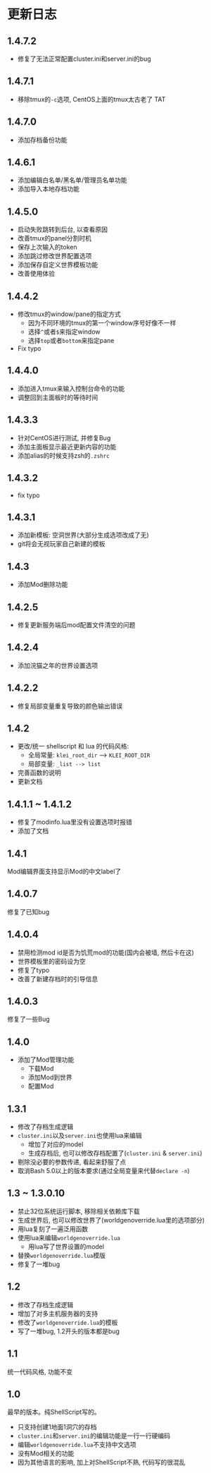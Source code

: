 # 更新日志

## 1.4.7.2

- 修复了无法正常配置cluster.ini和server.ini的bug

## 1.4.7.1

- 移除tmux的`-c`选项, CentOS上面的tmux太古老了 TAT

## 1.4.7.0

- 添加存档备份功能

## 1.4.6.1

- 添加编辑白名单/黑名单/管理员名单功能
- 添加导入本地存档功能

## 1.4.5.0

- 启动失败跳转到后台, 以查看原因
- 改善tmux的panel分割时机
- 保存上次输入的token
- 添加跳过修改世界配置选项
- 添加保存自定义世界模板功能
- 改善使用体验

## 1.4.4.2

- 修改tmux的window/pane的指定方式
    - 因为不同环境的tmux的第一个window序号好像不一样
    - 选择`^`或者`$`来指定window
    - 选择`top`或者`bottom`来指定pane
- Fix typo

## 1.4.4.0

- 添加进入tmux来输入控制台命令的功能
- 调整回到主面板时的等待时间

## 1.4.3.3

- 针对CentOS进行测试, 并修复Bug
- 添加主面板显示最近更新内容的功能
- 添加alias的时候支持zsh的`.zshrc`

## 1.4.3.2

- fix typo

## 1.4.3.1

- 添加新模板: 空洞世界(大部分生成选项改成了无)
- git将会无视玩家自己新建的模板

## 1.4.3

- 添加Mod删除功能

## 1.4.2.5

- 修复更新服务端后mod配置文件清空的问题

## 1.4.2.4

- 添加浣猫之年的世界设置选项

## 1.4.2.2

- 修复局部变量重复导致的颜色输出错误

## 1.4.2

- 更改/统一 shellscript 和 lua 的代码风格:
    - 全局常量: `klei_root_dir` --> `KLEI_ROOT_DIR`
    - 局部变量: `_list --> list`
- 完善函数的说明
- 更新文档

## 1.4.1.1 ~ 1.4.1.2

- 修复了modinfo.lua里没有设置选项时报错
- 添加了文档

## 1.4.1

Mod编辑界面支持显示Mod的中文label了

## 1.4.0.7

修复了已知bug

## 1.4.0.4

- 禁用检测mod id是否为饥荒mod的功能(国内会被墙, 然后卡在这)
- 世界模板里的密码设为空
- 修复了typo
- 改善了新建存档时的引导信息

## 1.4.0.3

修复了一些Bug

## 1.4.0

- 添加了Mod管理功能
    - 下载Mod
    - 添加Mod到世界
    - 配置Mod

## 1.3.1

- 修改了存档生成逻辑
- `cluster.ini`以及`server.ini`也使用lua来编辑
    - 增加了对应的model
    - 生成存档后, 也可以修改存档配置了(`cluster.ini` & `server.ini`)
- 剔除没必要的参数传递, 看起来舒服了点
- 取消Bash 5.0以上的版本要求(通过全局变量来代替`declare -n`)

## 1.3 ~ 1.3.0.10

- 禁止32位系统运行脚本, 移除相关依赖库下载
- 生成世界后, 也可以修改世界了(worldgenoverride.lua里的选项部分)
- 用lua复刻了一遍泛用函数
- 使用lua来编辑`worldgenoverride.lua`
    - 用lua写了世界设置的model
- 替换`worldgenoverride.lua`模版
- 修复了一堆bug

## 1.2

- 修改了存档生成逻辑
- 增加了对多主机服务器的支持
- 修改了`worldgenoverride.lua`的模板
- 写了一堆bug, 1.2开头的版本都是bug

## 1.1

统一代码风格, 功能不变

## 1.0

最早的版本。纯ShellScript写的。
- 只支持创建1地面1洞穴的存档
- `cluster.ini`和`server.ini`的编辑功能是一行一行硬编码
- 编辑`worldgenoverride.lua`不支持中文选项
- 没有Mod相关的功能
- 因为其他语言的影响, 加上对ShellScript不熟, 代码写的很混乱
